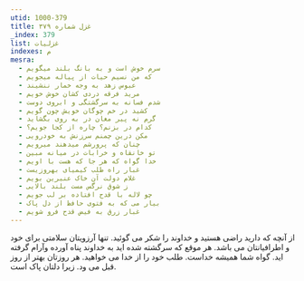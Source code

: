 ```yaml
---
utid: 1000-379
title: غزل شماره ۳۷۹
_index: 379
list: غزلیات
indexes: م
mesra:
  - سرم خوش است و به بانگ بلند میگویم
  - که من نسیم حیات از پیاله میجویم
  - عبوس زهد به وجه خمار ننشیند
  - مرید فرقه دردی کشان خوش خویم
  - شدم فسانه به سرگشتگی و ابروی دوست
  - کشید در خم چوگان خویش چون گویم
  - گرم نه پیر مغان در به روی بگشاید
  - کدام در بزنم؟ چاره از کجا جویم؟
  - مکن درین چمنم سرزنش به خودرویی
  - چنان که پرورشم میدهند میرویم
  - تو خانقاه و خرابات در میانه مبین
  - خدا گواه که هر جا که هست با اویم
  - غبار راه طلب کیمیای بهروزیست
  - غلام دولت آن خاک عنبرین بویم
  - ز شوق نرگس مست بلند بالایی
  - چو لاله با قدح افتاده بر لب جویم
  - بیار می که به فتوی حافظ از دل پاک
  - غبار زرق به فیض قدح فرو شویم
---
```

از آنچه که دارید راضی هستید و خداوند را شکر می گوئید. تنها آرزویتان سلامتی برای خود و اطرافیانتان می باشد. هر موقع که سرگشته شده اید به خداوند پناه آورده وآرام گرفته اید. گواه شما همیشه خداست. طلب خود را از خدا می خواهید. هر روزتان بهتر از روز قبل می ود. زیرا دلتان پاک است.
